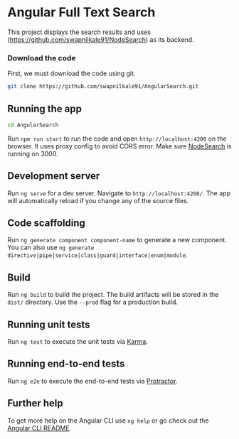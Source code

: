 
# Angular Full Text Search

This project displays the search results and uses (https://github.com/swapnilkale91/NodeSearch) as its backend.

### Download the code
First, we must download the code using git.
```sh
git clone https://github.com/swapnilkale91/AngularSearch.git
```

## Running the app
```sh
cd AngularSearch
```
Run `npm run start` to run the code and open `http://localhost:4200` on the browser.
It uses proxy config to avoid CORS error. Make sure [NodeSearch](https://github.com/swapnilkale91/NodeSearch) is running on 3000. 

## Development server

Run `ng serve` for a dev server. Navigate to `http://localhost:4200/`. The app will automatically reload if you change any of the source files.

## Code scaffolding

Run `ng generate component component-name` to generate a new component. You can also use `ng generate directive|pipe|service|class|guard|interface|enum|module`.

## Build

Run `ng build` to build the project. The build artifacts will be stored in the `dist/` directory. Use the `--prod` flag for a production build.

## Running unit tests

Run `ng test` to execute the unit tests via [Karma](https://karma-runner.github.io).

## Running end-to-end tests

Run `ng e2e` to execute the end-to-end tests via [Protractor](http://www.protractortest.org/).

## Further help

To get more help on the Angular CLI use `ng help` or go check out the [Angular CLI README](https://github.com/angular/angular-cli/blob/master/README.md).
